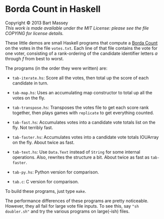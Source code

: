 # Borda Count in Haskell
Copyright © 2013 Bart Massey  
*This work is made available under the MIT License: please
see the file COPYING for license details.*

These little demos are small Haskell programs that compute a
[Borda Count](http://en.wikipedia.org/wiki/Borda_count) on
the votes in the file `votes.txt`. Each line of that file
contains the vote for one voter, consisting of a
rank-ordering of the candidate identifier letters *a*
through *f* from best to worst.

The programs (in the order they were written) are:

* `tab-iterate.hs`: Score all the votes, then total up the
  score of each candidate in turn.

* `tab-map.hs`: Uses an accumulating map constructor to
  total up all the votes on the fly.

* `tab-transpose.hs`: Transposes the votes file to get
  each score rank together, then plays games with
  `replicate` to get everything counted.

* `tab-fast.hs`: Accumulates votes into a candidate vote
  totals list on the fly. Not terribly fast.

* `tab-faster.hs`: Accumulates votes into a candidate vote
  totals IOUArray on the fly. About twice as fast.

* `tab-text.hs`: Use `Data.Text` instead of `String`
  for some internal operations. Also, rewrites the
  structure a bit. About twice as fast as `tab-faster`.

* `tab-py.hs`: Python version for comparison.

* `tab.c`: C version for comparison.

To build these programs, just type `make`.

The performance differences of these programs are pretty
noticeable. However, they all fail for large vote file
inputs. To see this, say `"sh doubler.sh"` and try the
various programs on large(-ish) files.

